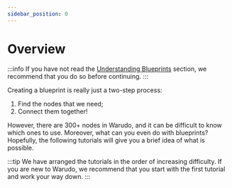 ```yaml
---
sidebar_position: 0
---
```


# Overview

:::info
If you have not read the [Understanding Blueprints](../understanding-blueprints.md) section, we recommend that you do so before continuing.
:::

Creating a blueprint is really just a two-step process:

1. Find the nodes that we need;
2. Connect them together!

However, there are 300+ nodes in Warudo, and it can be difficult to know which ones to use. Moreover, what can you even do with blueprints? Hopefully, the following tutorials will give you a brief idea of what is possible.

:::tip
We have arranged the tutorials in the order of increasing difficulty. If you are new to Warudo, we recommend that you start with the first tutorial and work your way down.
:::
